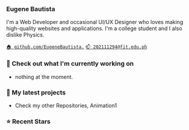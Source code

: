 ### Eugene Bautista


I'm a Web Developer and occasional UI/UX Designer who loves making high-quality websites and applications. I'm a college
student and I also dislike Physics.

[`🏠 github.com/EugeneBautista.`](https://github.com/EugeneBautista)
[`📫 202111294@fit.edu.ph`](202111294@fit.edu.ph)

### 👷 Check out what I'm currently working on

- nothing at the moment.

### 🌱 My latest projects

- Check my other Repositories, Animation1


### ⭐ Recent Stars
  
